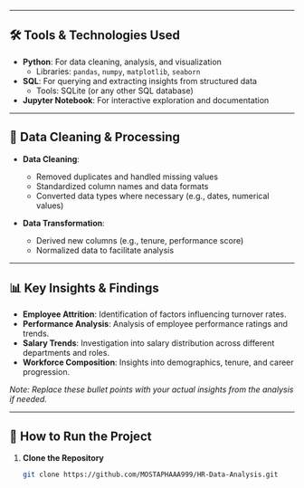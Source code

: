 
---

## 🛠 Tools & Technologies Used

- **Python**: For data cleaning, analysis, and visualization  
  - Libraries: `pandas`, `numpy`, `matplotlib`, `seaborn`
- **SQL**: For querying and extracting insights from structured data  
  - Tools: SQLite (or any other SQL database)
- **Jupyter Notebook**: For interactive exploration and documentation

---

## 📌 Data Cleaning & Processing

- **Data Cleaning**: 
  - Removed duplicates and handled missing values  
  - Standardized column names and data formats  
  - Converted data types where necessary (e.g., dates, numerical values)
  
- **Data Transformation**:
  - Derived new columns (e.g., tenure, performance score)  
  - Normalized data to facilitate analysis

---

## 📊 Key Insights & Findings

- **Employee Attrition**: Identification of factors influencing turnover rates.
- **Performance Analysis**: Analysis of employee performance ratings and trends.
- **Salary Trends**: Investigation into salary distribution across different departments and roles.
- **Workforce Composition**: Insights into demographics, tenure, and career progression.

*Note: Replace these bullet points with your actual insights from the analysis if needed.*

---

## 🚀 How to Run the Project

1. **Clone the Repository**  
   ```bash
   git clone https://github.com/MOSTAPHAAA999/HR-Data-Analysis.git
